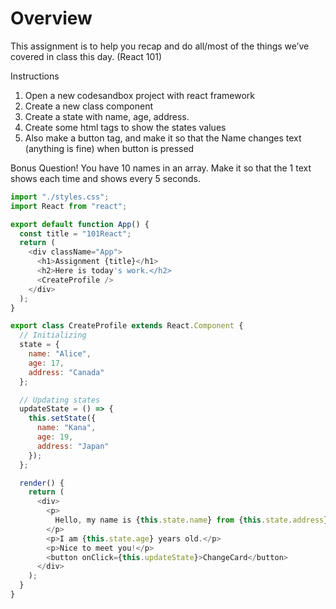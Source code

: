 # Overview
This assignment is to help you recap and do all/most of the things we’ve covered in class
this day. (React 101)

Instructions
1. Open a new codesandbox project with react framework
2. Create a new class component
3. Create a state with name, age, address.
4. Create some html tags to show the states values
5. Also make a button tag, and make it so that the Name changes text
(anything is fine) when button is pressed

Bonus Question!
You have 10 names in an array.
Make it so that the 1 text shows each time and shows every 5 seconds.

```js
import "./styles.css";
import React from "react";

export default function App() {
  const title = "101React";
  return (
    <div className="App">
      <h1>Assignment {title}</h1>
      <h2>Here is today's work.</h2>
      <CreateProfile />
    </div>
  );
}

export class CreateProfile extends React.Component {
  // Initializing
  state = {
    name: "Alice",
    age: 17,
    address: "Canada"
  };

  // Updating states
  updateState = () => {
    this.setState({
      name: "Kana",
      age: 19,
      address: "Japan"
    });
  };

  render() {
    return (
      <div>
        <p>
          Hello, my name is {this.state.name} from {this.state.address}.
        </p>
        <p>I am {this.state.age} years old.</p>
        <p>Nice to meet you!</p>
        <button onClick={this.updateState}>ChangeCard</button>
      </div>
    );
  }
}
```